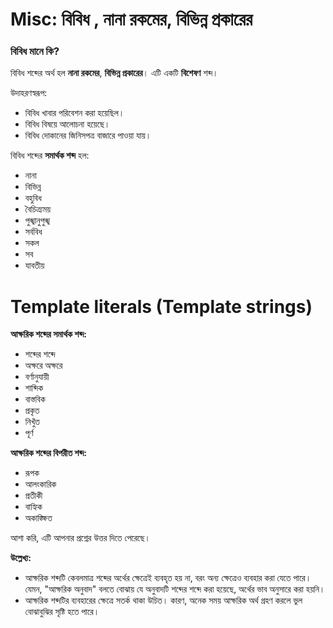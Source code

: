 
# Misc:  বিবিধ , **নানা রকমের**, **বিভিন্ন প্রকারের**
###  বিবিধ মানে কি?

বিবিধ শব্দের অর্থ হল **নানা রকমের**, **বিভিন্ন প্রকারের**। এটি একটি **বিশেষণ** শব্দ।

উদাহরণস্বরূপ:

- বিবিধ খাবার পরিবেশন করা হয়েছিল।
- বিবিধ বিষয়ে আলোচনা হয়েছে।
- বিবিধ দোকানের জিনিসপত্র বাজারে পাওয়া যায়।

বিবিধ শব্দের **সমার্থক শব্দ** হল:

- নানা
- বিভিন্ন
- বহুবিধ
- বৈচিত্র্যময়
- পুঙ্খানুপুঙ্খ
- সর্ববিধ
- সকল
- সব
- যাবতীয়
# Template literals (Template strings)


**আক্ষরিক শব্দের সমার্থক শব্দ:**

- শব্দের শব্দে
- অক্ষরে অক্ষরে
- বর্ণানুযায়ী
- শাব্দিক
- বাস্তবিক
- প্রকৃত
- নিখুঁত
- পূর্ণ

**আক্ষরিক শব্দের বিপরীত শব্দ:**

- রূপক
- আলংকারিক
- প্রতীকী
- বাহ্যিক
- অকাঙ্ক্ষিত

আশা করি, এটি আপনার প্রশ্নের উত্তর দিতে পেরেছে।

**উল্লেখ্য:**

- আক্ষরিক শব্দটি কেবলমাত্র শব্দের অর্থের ক্ষেত্রেই ব্যবহৃত হয় না, বরং অন্য ক্ষেত্রেও ব্যবহার করা যেতে পারে। যেমন, "আক্ষরিক অনুবাদ" বলতে বোঝায় যে অনুবাদটি শব্দের শব্দে করা হয়েছে, অর্থের ভাব অনুসারে করা হয়নি।
- আক্ষরিক শব্দটির ব্যবহারের ক্ষেত্রে সতর্ক থাকা উচিত। কারণ, অনেক সময় আক্ষরিক অর্থ গ্রহণ করলে ভুল বোঝাবুঝির সৃষ্টি হতে পারে।